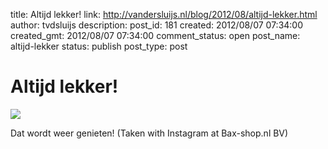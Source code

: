 title: Altijd lekker!
link: http://vandersluijs.nl/blog/2012/08/altijd-lekker.html
author: tvdsluijs
description: 
post_id: 181
created: 2012/08/07 07:34:00
created_gmt: 2012/08/07 07:34:00
comment_status: open
post_name: altijd-lekker
status: publish
post_type: post

# Altijd lekker!

![](/wp-content/uploads/2012/08/tumblr_m8dbdfm5I21rpqrb1o1_1280-300x300.jpg)

  
Dat wordt weer genieten! (Taken with Instagram at Bax-shop.nl BV)